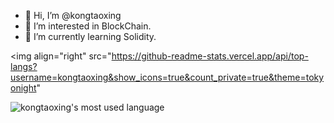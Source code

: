 - 👋 Hi, I’m @kongtaoxing
- 👀 I’m interested in 
  BlockChain.
- 🌱 I’m currently learning
   Solidity.

<!---
kongtaoxing/kongtaoxing is a ✨ special ✨ repository because its `README.md` (this file) appears on your GitHub profile.
You can click the Preview link to take a look at your changes.
--->


<img align="right" src="https://github-readme-stats.vercel.app/api/top-langs?username=kongtaoxing&show_icons=true&count_private=true&theme=tokyonight"


![kongtaoxing's most used language](https://github-readme-stats.vercel.app/api/top-langs?username=kongtaoxing&show_icons=true&count_private=true&theme=tokyonight)
